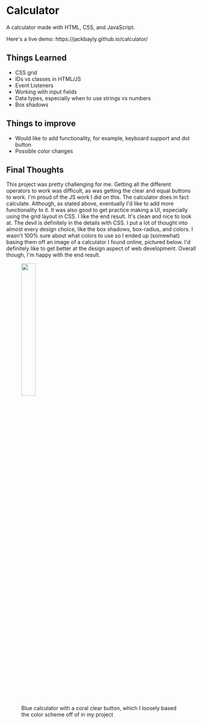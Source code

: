 # Calculator
<p>A calculator made with HTML, CSS, and JavaScript.</p>
<p>Here's a live demo: https://jackbayly.github.io/calculator/</p>
<h2>Things Learned</h2>
<ul>
  <li>CSS grid</li>
  <li>IDs vs classes in HTML/JS</li>
  <li>Event Listeners</li>
  <li>Working with input fields</li>
  <li>Data types, especially when to use strings vs numbers</li>
  <li>Box shadows</li>
</ul>
<h2>Things to improve</h2>
<ul>
  <li>Would like to add functionality, for example, keyboard support and dot button</li>
  <li>Possible color changes</li>
  </ul>
<h2>Final Thoughts</h2>
<p>This project was pretty challenging for me. Getting all the different operators to work was difficult, as was getting the clear and equal buttons to work. I'm proud of the JS work I did on this. The calculator does in fact calculate. Although, as stated above, eventually I'd like to add more functionality to it. It was also  good to get practice making a UI, especially using the grid layout in CSS. I like the end result. It's clean and nice to look at. The devil is definitely in the details with CSS. I put a lot of thought into almost every design choice, like the box shadows, box-radius, and colors. I wasn't 100% sure about what colors to use so I ended up (somewhat) basing them off an image of a calculator I found online, pictured below. I'd definitely like to get better at the design aspect of web development. Overall though, I'm happy with the end result.</p>
<figure>
<img src="https://www.bst-detectable.com/media/catalog/product/cache/3ad67510fce2bf71ce8610cd0fb11d45/d/e/desktop-calculator-1_2.jpg" width="30%" alt="">
  <figcaption>Blue calculator with a coral clear button, which I loosely based the color scheme off of in my project</figcaption>
  </figure>
